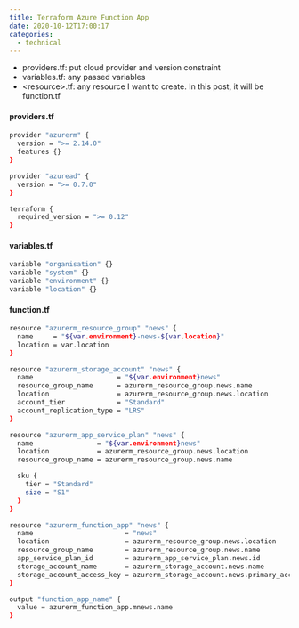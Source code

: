 ```yaml
---
title: Terraform Azure Function App
date: 2020-10-12T17:00:17
categories:
  - technical
---
```



* providers.tf: put cloud provider and version constraint
* variables.tf: any passed variables
* &lt;resource&gt;.tf: any resource I want to create. In this post, it will be function.tf

#### providers.tf

```bash
provider "azurerm" {
  version = ">= 2.14.0"
  features {}
}

provider "azuread" {
  version = ">= 0.7.0"
}

terraform {
  required_version = ">= 0.12"
}
```

#### variables.tf

```bash
variable "organisation" {}
variable "system" {}
variable "environment" {}
variable "location" {}
```

#### function.tf

```bash
resource "azurerm_resource_group" "news" {
  name     = "${var.environment}-news-${var.location}"
  location = var.location
}

resource "azurerm_storage_account" "news" {
  name                     = "${var.environment}news"
  resource_group_name      = azurerm_resource_group.news.name
  location                 = azurerm_resource_group.news.location
  account_tier             = "Standard"
  account_replication_type = "LRS"
}

resource "azurerm_app_service_plan" "news" {
  name                = "${var.environment}news"
  location            = azurerm_resource_group.news.location
  resource_group_name = azurerm_resource_group.news.name

  sku {
    tier = "Standard"
    size = "S1"
  }
}

resource "azurerm_function_app" "news" {
  name                       = "news"
  location                   = azurerm_resource_group.news.location
  resource_group_name        = azurerm_resource_group.news.name
  app_service_plan_id        = azurerm_app_service_plan.news.id
  storage_account_name       = azurerm_storage_account.news.name
  storage_account_access_key = azurerm_storage_account.news.primary_access_key
}

output "function_app_name" {
  value = azurerm_function_app.mnews.name
}
```

